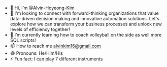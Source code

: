 - 👋 Hi, I’m @Alvin-Hoyeong-Kim
- 👀 I'm looking to connect with forward-thinking organizations that value data-driven decision making and innovative automation solutions. Let's explore how we can transform your business processes and unlock new levels of efficiency together!
- 🌱 I’m currently learning how to coach volleyball on the side as well more SQL scripts!
- 📫 How to reach me alvinkim16@gmail.com 
- 😄 Pronouns: He/Him/His
- ⚡ Fun fact: I can play 7 different instruments 

<!---
Alvin-Hoyeong-Kim/Alvin-Hoyeong-Kim is a ✨ special ✨ repository because its `README.md` (this file) appears on your GitHub profile.
You can click the Preview link to take a look at your changes.
--->
